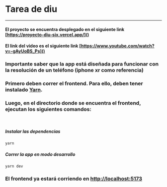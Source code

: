 # Tarea de diu

---

#### El proyecto se encuentra desplegado en el siguiente link [https://proyecto-diu-six.vercel.app/]()

#### El link del video es el siguiente link  [https://www.youtube.com/watch?v=-gAyUoBS_Ps]()

### Importante saber que la app está diseñada para funcionar con la resolución de un teléfono (iphone xr como referencia)
### Primero deben correr el frontend. Para ello, deben tener instalado [Yarn](https://classic.yarnpkg.com/lang/en/docs/install/#mac-stable). 
### Luego, en el directorio donde se encuentra el frontend, ejecutan los siguientes comandos:  

&nbsp;

##### Instalar las dependencias
```
yarn
```

##### Correr la app en modo desarrollo
```
yarn dev
```

### El frontend ya estará corriendo en [http://localhost:5173]()

